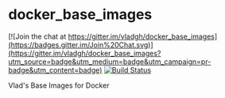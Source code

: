 # docker_base_images

[![Join the chat at https://gitter.im/vladgh/docker_base_images](https://badges.gitter.im/Join%20Chat.svg)](https://gitter.im/vladgh/docker_base_images?utm_source=badge&utm_medium=badge&utm_campaign=pr-badge&utm_content=badge)
[![Build Status](https://travis-ci.org/vladgh/docker_base_images.svg?branch=master)](https://travis-ci.org/vladgh/docker_base_images)

Vlad's Base Images for Docker
